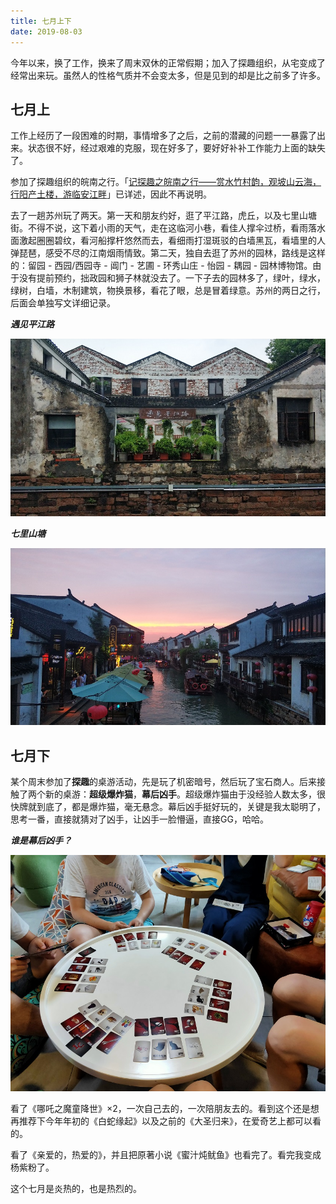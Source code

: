 ```yaml
---
title: 七月上下
date: 2019-08-03
---
```


今年以来，换了工作，换来了周末双休的正常假期；加入了探趣组织，从宅变成了经常出来玩。虽然人的性格气质并不会变太多，但是见到的却是比之前多了许多。

## 七月上

工作上经历了一段困难的时期，事情增多了之后，之前的潜藏的问题一一暴露了出来。状态很不好，经过艰难的克服，现在好多了，要好好补补工作能力上面的缺失了。

参加了探趣组织的皖南之行。「[记探趣之皖南之行——赏水竹村韵，观坡山云海，行阳产土楼，游临安江畔](trip-to-hui-zhou-po-shan-and-yang-chan-etc.md)」已详述，因此不再说明。

去了一趟苏州玩了两天。第一天和朋友约好，逛了平江路，虎丘，以及七里山塘街。不得不说，这下着小雨的天气，走在这临河小巷，看佳人撑伞过桥，看雨落水面激起圈圈碧纹，看河船撑杆悠然而去，看细雨打湿斑驳的白墙黑瓦，看墙里的人弹琵琶，感受不尽的江南烟雨情致。第二天，独自去逛了苏州的园林，路线是这样的：留园 - 西园/西园寺 - 阊门 - 艺圃 - 环秀山庄 - 怡园 - 耦园 - 园林博物馆。由于没有提前预约，拙政园和狮子林就没去了。一下子去的园林多了，绿叶，绿水，绿树，白墙，木制建筑，物换景移，看花了眼，总是冒着绿意。苏州的两日之行，后面会单独写文详细记录。

***遇见平江路***

![](/blog/imgs/b69de111abf0d7326ed580c9b57f4fd8.jpg)

***七里山塘***

![](/blog/imgs/d025df24bd9b7772ef1447f19bcb4c04.jpg)

## 七月下

某个周末参加了**探趣**的桌游活动，先是玩了机密暗号，然后玩了宝石商人。后来接触了两个新的桌游：**超级爆炸猫**，**幕后凶手**。超级爆炸猫由于没经验人数太多，很快牌就到底了，都是爆炸猫，毫无悬念。幕后凶手挺好玩的，关键是我太聪明了，思考一番，直接就猜对了凶手，让凶手一脸懵逼，直接GG，哈哈。

***谁是幕后凶手？***

![](/blog/imgs/898409e1ff0cb5cbeff522f58cfe3a31.jpg)

看了《哪吒之魔童降世》×2，一次自己去的，一次陪朋友去的。看到这个还是想再推荐下今年年初的《白蛇缘起》以及之前的《大圣归来》，在爱奇艺上都可以看的。

看了《亲爱的，热爱的》，并且把原著小说《蜜汁炖鱿鱼》也看完了。看完我变成杨紫粉了。

这个七月是炎热的，也是热烈的。